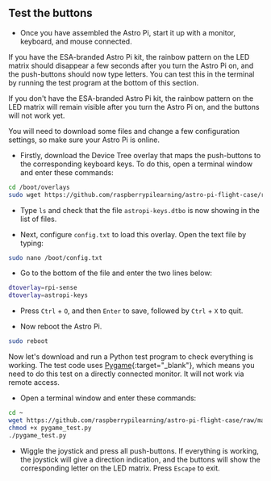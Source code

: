 ## Test the buttons

+ Once you have assembled the Astro Pi, start it up with a monitor, keyboard, and mouse connected.

If you have the ESA-branded Astro Pi kit, the rainbow pattern on the LED matrix should disappear a few seconds after you turn the Astro Pi on, and the push-buttons should now type letters. You can test this in the terminal by running the test program at the bottom of this section.

If you don't have the ESA-branded Astro Pi kit, the rainbow pattern on the LED matrix will remain visible after you turn the Astro Pi on, and the buttons will not work yet.

You will need to download some files and change a few configuration settings, so make sure your Astro Pi is online.

+ Firstly, download the Device Tree overlay that maps the push-buttons to the corresponding keyboard keys. To do this, open a terminal window and enter these commands:

```bash
cd /boot/overlays
sudo wget https://github.com/raspberrypilearning/astro-pi-flight-case/raw/master/data/dtb/astropi-keys.dtbo --no-check-certificate
```

+ Type `ls` and check that the file `astropi-keys.dtbo` is now showing in the list of files.

+ Next, configure `config.txt` to load this overlay. Open the text file by typing:

```bash
sudo nano /boot/config.txt
```

+ Go to the bottom of the file and enter the two lines below:

```bash
dtoverlay=rpi-sense
dtoverlay=astropi-keys
```

+ Press `Ctrl` + `O`, and then `Enter` to save, followed by `Ctrl` + `X` to quit.

+ Now reboot the Astro Pi.

```bash
sudo reboot
```

Now let's download and run a Python test program to check everything is working. The test code uses [Pygame](http://pygame.org/wiki/tutorials){:target="_blank"}, which means you need to do this test on a directly connected monitor. It will not work via remote access.

+ Open a terminal window and enter these commands:

```bash
cd ~
wget https://github.com/raspberrypilearning/astro-pi-flight-case/raw/master/data/test_code/pygame_test.py --no-check-certificate
chmod +x pygame_test.py
./pygame_test.py
```

+ Wiggle the joystick and press all push-buttons. If everything is working, the joystick will give a direction indication, and the buttons will show the corresponding letter on the LED matrix. Press `Escape` to exit.
